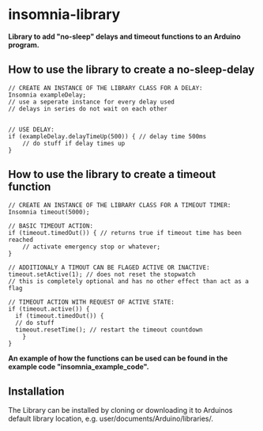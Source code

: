 # insomnia-library 

**Library to add "no-sleep" delays and timeout functions to an Arduino program.**


How to use the library to create a no-sleep-delay
-------------------------------------------------
	// CREATE AN INSTANCE OF THE LIBRARY CLASS FOR A DELAY:
	Insomnia exampleDelay;
	// use a seperate instance for every delay used
	// delays in series do not wait on each other
	
	
	// USE DELAY:
	if (exampleDelay.delayTimeUp(500)) { // delay time 500ms
    	// do stuff if delay times up
	}
	
How to use the library to create a timeout function
------------------------------------------------
	// CREATE AN INSTANCE OF THE LIBRARY CLASS FOR A TIMEOUT TIMER:
	Insomnia timeout(5000);

	// BASIC TIMEOUT ACTION:
	if (timeout.timedOut()) { // returns true if timeout time has been reached
        // activate emergency stop or whatever;
	}
  	
	// ADDITIONALY A TIMOUT CAN BE FLAGED ACTIVE OR INACTIVE:
	timeout.setActive(1); // does not reset the stopwatch
  	// this is completely optional and has no other effect than act as a flag
	
	// TIMEOUT ACTION WITH REQUEST OF ACTIVE STATE:
	if (timeout.active()) {
	  if (timeout.timedOut()) { 
	  // do stuff
	  timeout.resetTime(); // restart the timeout countdown
	    }
	}

 **An example of how the functions can be used can be found in the example code "insomnia_example_code".**	

Installation
------------
The Library can be installed by cloning or downloading it to Arduinos default library location, e.g. user/documents/Arduino/libraries/.


